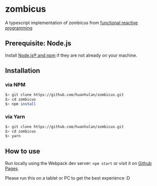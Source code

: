 # zombicus

A typescript implementation of zombicus from [functional reactive programming](https://www.amazon.com/Functional-Reactive-Programming-Stephen-Blackheath/dp/1633430103)

## Prerequisite: Node.js

Install [Node.js® and npm](https://nodejs.org/en/download/current/) if they are not already on your machine.

## Installation

### via NPM

```bash
$> git clone https://github.com/huanhulan/zombicus.git
$> cd zombicus
$> npm install
```

### via Yarn

```bash
$> git clone https://github.com/huanhulan/zombicus.git
$> cd zombicus
$> yarn
```

## How to use

Run locally using the Webpack dev server: `npm start` or visit it on [Github Pages](https://huanhulan.github.io/zombicus/).

Please run this on a tablet or PC to get the best experience :D